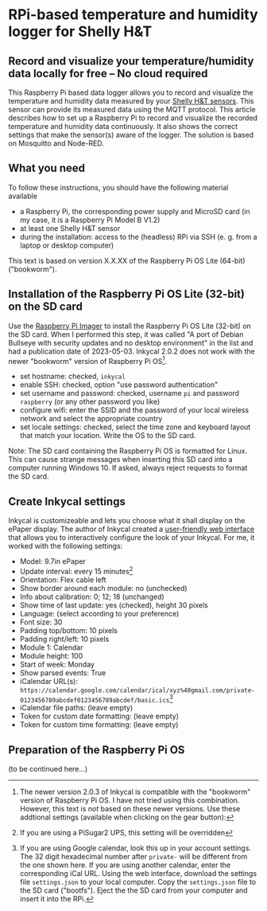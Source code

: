 # RPi-based temperature and humidity logger for Shelly H&T

## Record and visualize your temperature/humidity data locally for free &ndash; No cloud required
This Raspberry Pi based data logger allows you to record and visualize the temperature and humidity data measured by your [Shelly H&T sensors](https://www.shelly.com/de/products/shelly-h-t-gen3-matte-white). This sensor can provide its measured data using the MQTT protocol. This article describes how to set up a Raspberry Pi to record and visualize the recorded temperature and humidity data continuously. It also shows the correct settings that make the sensor(s) aware of the logger. The solution is based on Mosquitto and Node-RED.

## What you need
To follow these instructions, you should have the following material available
- a Raspberry Pi, the corresponding power supply and MicroSD card (in my case, it is a Raspberry Pi Model B V1.2)
- at least one Shelly H&T sensor
- during the installation: access to the (headless) RPi via SSH (e. g. from a laptop or desktop computer)

This text is based on version X.X.XX of the Raspberry Pi OS Lite (64-bit) ("bookworm").

## Installation of the Raspberry Pi OS Lite (32-bit) on the SD card
Use the [Raspberry Pi Imager](https://www.raspberrypi.com/software/) to install the Raspberry Pi OS Lite (32-bit) on the SD card. When I performed this step, it was called "A port of Debian Bullseye with security updates and no desktop environment" in the list and had a publication date of 2023-05-03. Inkycal 2.0.2 does not work with the newer "bookworm" version of Raspberry Pi OS[^1].
[^1]: The newer version 2.0.3 of Inkycal is compatible with the "bookworm" version of Raspberry Pi OS. I have not tried using this combination. However, this text is *not* based on these newer versions.
Use these addtional settings (available when clicking on the gear button):
- set hostname: checked, `inkycal`
- enable SSH: checked, option "use password authentication"
- set username and password: checked, username `pi` and password `raspberry` (or any other password you like)
- configure wifi: enter the SSID and the password of your local wireless network and select the appropriate country
- set locale settings: checked, select the time zone and keyboard layout that match your location.
Write the OS to the SD card.

Note: The SD card containing the Raspberry Pi OS is formatted for Linux. This can cause strange messages when inserting this SD card into a computer running Windows 10. If asked, always reject requests to format the SD card.

## Create Inkycal settings
Inkycal is customizeable and lets you choose what it shall display on the ePaper display. The author of Inkycal created a [user-friendly web interface](https://aceinnolab.com/inkycal/ui) that allows you to interactively configure the look of your Inkycal.
For me, it worked with the following settings:
- Model: 9.7in ePaper
- Update interval: every 15 minutes[^2]
- Orientation: Flex cable left
- Show border around each module: no (unchecked)
- Info about calibration: 0; 12; 18 (unchanged)
- Show time of last update: yes (checked), height 30 pixels
- Language: (select according to your preference)
- Font size: 30
- Padding top/bottom: 10 pixels
- Padding right/left: 10 pixels
- Module 1: Calendar
- Module height: 100
- Start of week: Monday
- Show parsed events: True
- iCalendar URL(s): `https://calendar.google.com/calendar/ical/xyz%40gmail.com/private-0123456789abcdef0123456789abcdef/basic.ics`[^3]
- iCalendar file paths: (leave empty)
- Token for custom date formatting: (leave empty)
- Token for custom time formatting: (leave empty)
[^2]: If you are using a PiSugar2 UPS, this setting will be overridden
[^3]: If you are using Google calendar, look this up in your account settings. The 32 digit hexadecimal number after `private-` will be different from the one shown here. If you are using another calendar, enter the corresponding iCal URL.
Using the web interface, download the settings file `settings.json` to your local computer.
Copy the `settings.json` file to the SD card ("bootfs"). Eject the the SD card from your computer and insert it into the RPi.

## Preparation of the Raspberry Pi OS
(to be continued here...)
